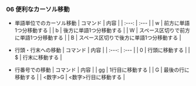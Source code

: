 ### 06 便利なカーソル移動
- 単語単位でのカーソル移動
  | コマンド | 内容 |
  | :---: | :--- |
  | w | 前方に単語1つ分移動する |
  | b | 後方に単語1つ分移動する |
  | W | スペース区切りで前方に単語1つ分移動する |
  | B | スペース区切りで後方に単語1つ分移動する |

- 行頭・行末への移動
  | コマンド | 内容 |
  | :---: | :--- |
  | 0 | 行頭に移動する |
  | $ | 行末に移動する |

- 行番号での移動
  | コマンド | 内容 |
  | gg | 1行目に移動する |
  | G | 最後の行に移動する |
  | <数字>G | <数字>行目に移動する |
